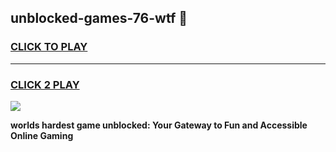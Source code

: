 
## unblocked-games-76-wtf 👋
<h3>
<a href="https://premium.freeplayer.one?title=unblocked-games-76-wtf&ref=14F">CLICK TO PLAY</a></h3>
<hr>

<h3>
<a href="https://premium.freeplayer.one?title=unblocked-games-76-wtf&ref=14F">CLICK 2 PLAY</a>
  
</h3>

<a href="https://premium.freeplayer.one?title=unblocked-games-76-wtf&ref=12F/"><img src="https://clearcache.store/games.png"></a>


**worlds hardest game unblocked: Your Gateway to Fun and Accessible Online Gaming**
